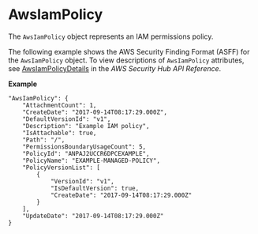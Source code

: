 # AwsIamPolicy<a name="asff-resourcedetails-awsiampolicy"></a>

The `AwsIamPolicy` object represents an IAM permissions policy\.

The following example shows the AWS Security Finding Format \(ASFF\) for the `AwsIamPolicy` object\. To view descriptions of `AwsIamPolicy` attributes, see [AwsIamPolicyDetails](https://docs.aws.amazon.com/securityhub/1.0/APIReference/API_AwsIamPolicyDetails.html) in the *AWS Security Hub API Reference*\.

**Example**

```
"AwsIamPolicy": {
    "AttachmentCount": 1,
    "CreateDate": "2017-09-14T08:17:29.000Z",
    "DefaultVersionId": "v1",
    "Description": "Example IAM policy",
    "IsAttachable": true,
    "Path": "/",
    "PermissionsBoundaryUsageCount": 5,
    "PolicyId": "ANPAJ2UCCR6DPCEXAMPLE",
    "PolicyName": "EXAMPLE-MANAGED-POLICY",
    "PolicyVersionList": [
        {
            "VersionId": "v1",
            "IsDefaultVersion": true,
            "CreateDate": "2017-09-14T08:17:29.000Z"
        }
    ],
    "UpdateDate": "2017-09-14T08:17:29.000Z"
}
```
